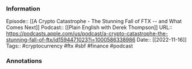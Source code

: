 ### Information

Episode:: [[A Crypto Catastrophe - The Stunning Fall of FTX -- and What Comes Next]]
Podcast:: [[Plain English with Derek Thompson]]
URL:: https://podcasts.apple.com/us/podcast/a-crypto-catastrophe-the-stunning-fall-of-ftx/id1594471023?i=1000586338986
Date:: [[2022-11-16]]
Tags:: #cryptocurrency #ftx #sbf #finance
#podcast


### Annotations

